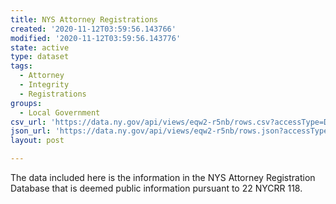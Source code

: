 ```yaml
---
title: NYS Attorney Registrations
created: '2020-11-12T03:59:56.143766'
modified: '2020-11-12T03:59:56.143776'
state: active
type: dataset
tags:
  - Attorney
  - Integrity
  - Registrations
groups:
  - Local Government
csv_url: 'https://data.ny.gov/api/views/eqw2-r5nb/rows.csv?accessType=DOWNLOAD'
json_url: 'https://data.ny.gov/api/views/eqw2-r5nb/rows.json?accessType=DOWNLOAD'
layout: post

---
```

The data included here is the information in the NYS Attorney Registration Database that is deemed public information pursuant to 22 NYCRR 118.
